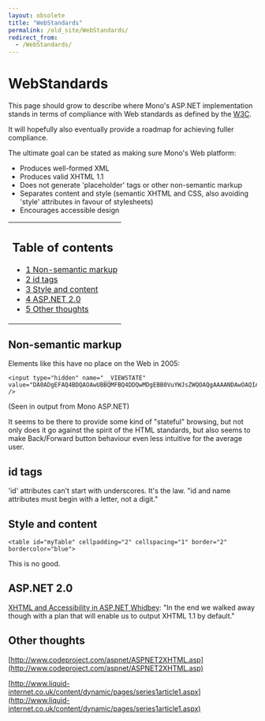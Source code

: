 ```yaml
---
layout: obsolete
title: "WebStandards"
permalink: /old_site/WebStandards/
redirect_from:
  - /WebStandards/
---
```


WebStandards
============

This page should grow to describe where Mono's ASP.NET implementation stands in terms of compliance with Web standards as defined by the [W3C](http://www.w3.org/).

It will hopefully also eventually provide a roadmap for achieving fuller compliance.

The ultimate goal can be stated as making sure Mono's Web platform:

-   Produces well-formed XML
-   Produces valid XHTML 1.1
-   Does not generate 'placeholder' tags or other non-semantic markup
-   Separates content and style (semantic XHTML and CSS, also avoiding 'style' attributes in favour of stylesheets)
-   Encourages accessible design

<table>
<col width="100%" />
<tbody>
<tr class="odd">
<td align="left"><h2>Table of contents</h2>
<ul>
<li><a href="#Non-semantic_markup">1 Non-semantic markup</a></li>
<li><a href="#id_tags">2 id tags</a></li>
<li><a href="#Style_and_content">3 Style and content</a></li>
<li><a href="#ASP.NET_2.0">4 ASP.NET 2.0</a></li>
<li><a href="#Other_thoughts">5 Other thoughts</a></li>
</ul></td>
</tr>
</tbody>
</table>

Non-semantic markup
-------------------

Elements like this have no place on the Web in 2005:

``` nowiki
<input type="hidden" name="__VIEWSTATE" value="DA0ADgEFAQ4BDQAOAwUBBQMFBQ4DDQwMDgEBB0VuYWJsZWQOAQgAAAANDAwOAQIAAA4BCAAAAA0MDA4BAgAADgEIAAAAAA==" />
```

(Seen in output from Mono ASP.NET)

It seems to be there to provide some kind of "stateful" browsing, but not only does it go against the spirit of the HTML standards, but also seems to make Back/Forward button behaviour even less intuitive for the average user.

id tags
-------

'id' attributes can't start with underscores. It's the law. "id and name attributes must begin with a letter, not a digit."

Style and content
-----------------

``` nowiki
<table id="myTable" cellpadding="2" cellspacing="1" border="2" bordercolor="blue">
```

This is no good.

ASP.NET 2.0
-----------

[XHTML and Accessibility in ASP.NET Whidbey](http://weblogs.asp.net/scottgu/archive/2003/11/25/39620.aspx): "In the end we walked away though with a plan that will enable us to output XHTML 1.1 by default."

Other thoughts
--------------

[http://www.codeproject.com/aspnet/ASPNET2XHTML.asp](http://www.codeproject.com/aspnet/ASPNET2XHTML.asp)

[http://www.liquid-internet.co.uk/content/dynamic/pages/series1article1.aspx](http://www.liquid-internet.co.uk/content/dynamic/pages/series1article1.aspx)

